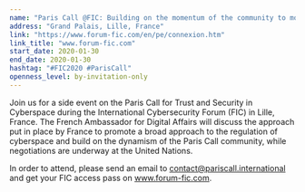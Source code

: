 ```yaml
---
name: "Paris Call @FIC: Building on the momentum of the community to move forward"
address: "Grand Palais, Lille, France"
link: "https://www.forum-fic.com/en/pe/connexion.htm"
link_title: "www.forum-fic.com"
start_date: 2020-01-30
end_date: 2020-01-30
hashtag: "#FIC2020 #ParisCall"
openness_level: by-invitation-only
---
```

Join us for a side event on the Paris Call for Trust and Security in Cyberspace during the International Cybersecurity Forum (FIC) in Lille, France. The French Ambassador for Digital Affairs will discuss the approach put in place by France to promote a broad approach to the regulation of cyberspace and build on the dynamism of the Paris Call community, while negotiations are underway at the United Nations.

In order to attend, please send an email to contact@pariscall.international and get your FIC access pass on www.forum-fic.com.
